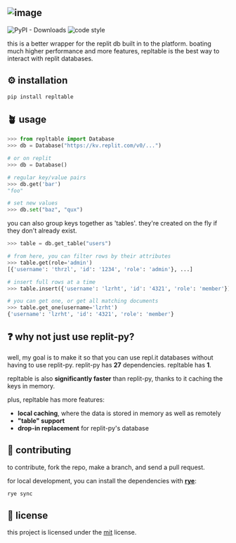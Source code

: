 ![image](https://user-images.githubusercontent.com/73202594/190297553-a53dde72-e981-4a7a-8fb3-2b6face1b0da.png)
---
![PyPI - Downloads](https://img.shields.io/pypi/dm/repltable?style=for-the-badge)
![code style](https://img.shields.io/badge/code%20style-black-black?style=for-the-badge&logo=python)

this is a better wrapper for the replit db built in to the platform. boating much higher performance and more features, repltable is the best way to interact with replit databases.

## ⚙️ installation 
```bash
pip install repltable
```

## 🪴 usage
```python
>>> from repltable import Database
>>> db = Database("https://kv.replit.com/v0/...")

# or on replit
>>> db = Database()

# regular key/value pairs
>>> db.get('bar')
"foo"

# set new values
>>> db.set("baz", "qux")
```
you can also group keys together as 'tables'. they're created on the fly if they don't already exist.
```py
>>> table = db.get_table("users")

# from here, you can filter rows by their attributes
>>> table.get(role='admin')
[{'username': 'thrzl', 'id': '1234', 'role': 'admin'}, ...]

# insert full rows at a time
>>> table.insert({'username': 'lzrht', 'id': '4321', 'role': 'member'})

# you can get one, or get all matching documents
>>> table.get_one(username='lzrht')
{'username': 'lzrht', 'id': '4321', 'role': 'member'}
```
## ❓ why not just use replit-py?
well, my goal is to make it so that you can use repl.it databases without having to use replit-py. replit-py has **27** dependencies. repltable has **1**.

repltable is also **significantly faster** than replit-py, thanks to it caching the keys in memory.

plus, repltable has more features:
- **local caching**, where the data is stored in memory as well as remotely
- **"table" support**
- **drop-in replacement** for replit-py's database


## 👥 contributing
to contribute, fork the repo, make a branch, and send a pull request.

for local development, you can install the dependencies with **[rye](rye-up.com)**:
```bash
rye sync
```

## 📜 license
this project is licensed under the [mit](https://choosealicense.com/licenses/mit/) license.
